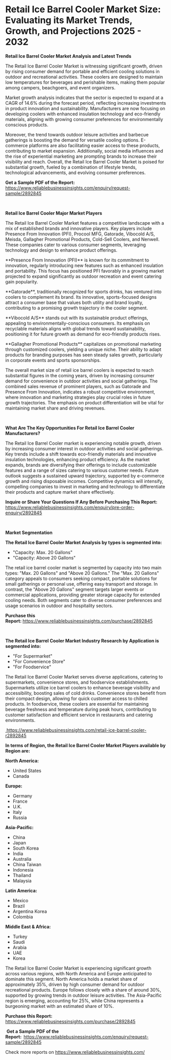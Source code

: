 <p><h1>Retail Ice Barrel Cooler Market Size: Evaluating its Market Trends, Growth, and Projections 2025 - 2032</h1></p><p><strong>Retail Ice Barrel Cooler Market Analysis and Latest Trends</strong></p>
<p><p>The Retail Ice Barrel Cooler Market is witnessing significant growth, driven by rising consumer demand for portable and efficient cooling solutions in outdoor and recreational activities. These coolers are designed to maintain low temperatures for beverages and perishable items, making them popular among campers, beachgoers, and event organizers. </p><p>Market growth analysis indicates that the sector is expected to expand at a CAGR of 14.6% during the forecast period, reflecting increasing investments in product innovation and sustainability. Manufacturers are now focusing on developing coolers with enhanced insulation technology and eco-friendly materials, aligning with growing consumer preferences for environmentally conscious products.</p><p>Moreover, the trend towards outdoor leisure activities and barbecue gatherings is boosting the demand for versatile cooling options. E-commerce platforms are also facilitating easier access to these products, contributing to market expansion. Additionally, social media influences and the rise of experiential marketing are prompting brands to increase their visibility and reach. Overall, the Retail Ice Barrel Cooler Market is poised for substantial growth, fueled by a combination of lifestyle trends, technological advancements, and evolving consumer preferences.</p></p>
<p><strong>Get a Sample PDF of the Report:&nbsp;</strong> <a href="https://www.reliablebusinessinsights.com/enquiry/request-sample/2892845?utm_campaign=3133&utm_medium=2&utm_source=Github&utm_content=ia&utm_term=15032025&utm_id=retail-ice-barrel-cooler">https://www.reliablebusinessinsights.com/enquiry/request-sample/2892845</a></p>
<p>&nbsp;</p>
<p><strong>Retail Ice Barrel Cooler Major Market Players</strong></p>
<p><p>The Retail Ice Barrel Cooler Market features a competitive landscape with a mix of established brands and innovative players. Key players include Presence From Innovation (PFI), Procool MFG, Gatorade, Vibocold A/S, Meisda, Gallagher Promotional Products, Cold-Sell Coolers, and Nenwell. These companies cater to various consumer segments, leveraging technology and design to enhance product offerings.</p><p>**Presence From Innovation (PFI)** is known for its commitment to innovation, regularly introducing new features such as enhanced insulation and portability. This focus has positioned PFI favorably in a growing market projected to expand significantly as outdoor recreation and event catering gain popularity.</p><p>**Gatorade**, traditionally recognized for sports drinks, has ventured into coolers to complement its brand. Its innovative, sports-focused designs attract a consumer base that values both utility and brand loyalty, contributing to a promising growth trajectory in the cooler segment.</p><p>**Vibocold A/S** stands out with its sustainable product offerings, appealing to environmentally-conscious consumers. Its emphasis on recyclable materials aligns with global trends toward sustainability, positioning it for future growth as demand for eco-friendly products rises.</p><p>**Gallagher Promotional Products** capitalizes on promotional marketing through customized coolers, yielding a unique niche. Their ability to adapt products for branding purposes has seen steady sales growth, particularly in corporate events and sports sponsorships.</p><p>The overall market size of retail ice barrel coolers is expected to reach substantial figures in the coming years, driven by increasing consumer demand for convenience in outdoor activities and social gatherings. The combined sales revenue of prominent players, such as Gatorade and Presence From Innovation, indicates a robust competitive environment, where innovation and marketing strategies play crucial roles in future growth trajectories. The emphasis on product differentiation will be vital for maintaining market share and driving revenues.</p></p>
<p>&nbsp;</p>
<p><strong>What Are The Key Opportunities For Retail Ice Barrel Cooler Manufacturers?</strong></p>
<p><p>The Retail Ice Barrel Cooler market is experiencing notable growth, driven by increasing consumer interest in outdoor activities and social gatherings. Key trends include a shift towards eco-friendly materials and innovative insulation technologies, enhancing product efficiency. As the market expands, brands are diversifying their offerings to include customizable features and a range of sizes catering to various customer needs. Future outlook suggests a sustained upward trajectory, supported by e-commerce growth and rising disposable incomes. Competitive dynamics will intensify, compelling companies to invest in marketing and technology to differentiate their products and capture market share effectively.</p></p>
<p><strong>Inquire or Share Your Questions If Any Before Purchasing This Report:</strong> <a href="https://www.reliablebusinessinsights.com/enquiry/pre-order-enquiry/2892845?utm_campaign=3133&utm_medium=2&utm_source=Github&utm_content=ia&utm_term=15032025&utm_id=retail-ice-barrel-cooler">https://www.reliablebusinessinsights.com/enquiry/pre-order-enquiry/2892845</a></p>
<p>&nbsp;</p>
<p><strong>Market Segmentation</strong></p>
<p><strong>The Retail Ice Barrel Cooler Market Analysis by types is segmented into:</strong></p>
<p><ul><li>"Capacity: Max. 20 Gallons"</li><li>"Capacity: Above 20 Gallons"</li></ul></p>
<p><p>The retail ice barrel cooler market is segmented by capacity into two main types: "Max. 20 Gallons" and "Above 20 Gallons." The "Max. 20 Gallons" category appeals to consumers seeking compact, portable solutions for small gatherings or personal use, offering easy transport and storage. In contrast, the "Above 20 Gallons" segment targets larger events or commercial applications, providing greater storage capacity for extended cooling needs. Both segments cater to diverse consumer preferences and usage scenarios in outdoor and hospitality sectors.</p></p>
<p><strong>Purchase this Report:&nbsp;</strong><a href="https://www.reliablebusinessinsights.com/purchase/2892845?utm_campaign=3133&utm_medium=2&utm_source=Github&utm_content=ia&utm_term=15032025&utm_id=retail-ice-barrel-cooler">https://www.reliablebusinessinsights.com/purchase/2892845</a></p>
<p>&nbsp;</p>
<p><strong>The Retail Ice Barrel Cooler Market Industry Research by Application is segmented into:</strong></p>
<p><ul><li>"For Supermarket"</li><li>"For Convenience Store"</li><li>"For Foodservice"</li></ul></p>
<p><p>The Retail Ice Barrel Cooler Market serves diverse applications, catering to supermarkets, convenience stores, and foodservice establishments. Supermarkets utilize ice barrel coolers to enhance beverage visibility and accessibility, boosting sales of cold drinks. Convenience stores benefit from their compact design, allowing for quick customer access to chilled products. In foodservice, these coolers are essential for maintaining beverage freshness and temperature during peak hours, contributing to customer satisfaction and efficient service in restaurants and catering environments.</p></p>
<p><a href="https://www.reliablebusinessinsights.com/retail-ice-barrel-cooler-r2892845?utm_campaign=3133&utm_medium=2&utm_source=Github&utm_content=ia&utm_term=15032025&utm_id=retail-ice-barrel-cooler">&nbsp;https://www.reliablebusinessinsights.com/retail-ice-barrel-cooler-r2892845</a></p>
<p><strong>In terms of Region, the Retail Ice Barrel Cooler Market Players available by Region are:</strong></p>
<p>
    <p> <strong> North America: </strong>
        <ul>
            <li>United States</li>
            <li>Canada</li>
        </ul>
        </p> 
    <p> <strong> Europe: </strong>
        <ul>
            <li>Germany</li>
            <li>France</li>
            <li>U.K.</li>
            <li>Italy</li>
            <li>Russia</li>
        </ul>
        </p> 
    <p> <strong> Asia-Pacific: </strong>
        <ul>
            <li>China</li>
            <li>Japan</li>
            <li>South Korea</li>
            <li>India</li>
            <li>Australia</li>
            <li>China Taiwan</li>
            <li>Indonesia</li>
            <li>Thailand</li>
            <li>Malaysia</li>
        </ul>
        </p> 
    <p> <strong> Latin America: </strong>
        <ul>
            <li>Mexico</li>
            <li>Brazil</li>
            <li>Argentina Korea</li>
            <li>Colombia</li>
        </ul>
        </p> 
    <p> <strong> Middle East & Africa: </strong>
        <ul>
            <li>Turkey</li>
            <li>Saudi</li>
            <li>Arabia</li>
            <li>UAE</li>
            <li>Korea</li>
        </ul>
    </p>
    </p>
<p><p>The Retail Ice Barrel Cooler Market is experiencing significant growth across various regions, with North America and Europe anticipated to dominate this segment. North America holds a market share of approximately 35%, driven by high consumer demand for outdoor recreational products. Europe follows closely with a share of around 30%, supported by growing trends in outdoor leisure activities. The Asia-Pacific region is emerging, accounting for 25%, while China represents a burgeoning market with an estimated share of 10%.</p></p>
<p><strong>Purchase this Report: </strong><a href="https://www.reliablebusinessinsights.com/purchase/2892845?utm_campaign=3133&utm_medium=2&utm_source=Github&utm_content=ia&utm_term=15032025&utm_id=retail-ice-barrel-cooler">https://www.reliablebusinessinsights.com/purchase/2892845</a></p>
<p>&nbsp;<strong>Get a Sample PDF of the Report:&nbsp;&nbsp;</strong><a href="https://www.reliablebusinessinsights.com/enquiry/request-sample/2892845?utm_campaign=3133&utm_medium=2&utm_source=Github&utm_content=ia&utm_term=15032025&utm_id=retail-ice-barrel-cooler">https://www.reliablebusinessinsights.com/enquiry/request-sample/2892845</a></p>
<p><strong></strong></p>
<p>Check more reports on <a href="https://www.reliablebusinessinsights.com/?utm_campaign=3133&utm_medium=2&utm_source=Github&utm_content=ia&utm_term=15032025&utm_id=retail-ice-barrel-cooler">https://www.reliablebusinessinsights.com/</a></p>